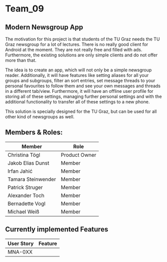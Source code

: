 # Team_09
## Modern Newsgroup App
The motivation for this project is that students of the TU Graz needs the TU Graz newsgroup for a lot of lectures. There is no really good client for Android at the moment. They are not really free and filled with ads. Furthermore, the existing solutions are only simple clients and do not offer more than that.

The idea is to create an app, which will not only be a simple newsgroup reader. Additionally, it will have features like setting aliases for all your groups and subgroups, filter an sort entries, set message threads to your personal favourites to follow them and see your own messages and threads in a different tab/view.
Furthermore, it will have an offline user profile for storing all of these settings, managing further personal settings and with the additional functionality to transfer all of these settings to a new phone.

This solution is specially designed for the TU Graz, but can be used for all other kind of newsgroups as well.

## Members & Roles:
Member| Role
-------- | -------- 
Christina Tögl   | Product Owner
Jakob Elias Dunst | Member
Irfan Jahić | Member
Tamara Steinwender | Member
Patrick Struger | Member
Alexander Toch | Member
Bernadette Vogl | Member
Michael Weiß | Member

## Currently implemented Features
User Story | Feature
-------- | -------- 
MNA-0XX  | <FeatureName>

